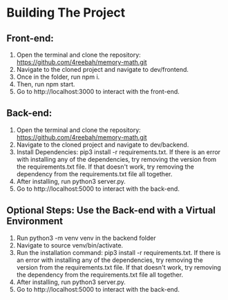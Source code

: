 # Building The Project

## Front-end: 
1. Open the terminal and clone the repository: https://github.com/4reebah/memory-math.git
2. Navigate to the cloned project and navigate to dev/frontend.
3. Once in the folder, run npm i.
4. Then, run npm start.
5. Go to http://localhost:3000 to interact with the front-end.

## Back-end: 
1. Open the terminal and clone the repository: https://github.com/4reebah/memory-math.git
2. Navigate to the cloned project and navigate to dev/backend.
3. Install Dependencies: pip3 install -r requirements.txt. If there is an error with installing any of the dependencies, try removing the version from the requirements.txt file. If that doesn't work, try removing the dependency from the requirements.txt file all together. 
4. After installing, run python3 server.py.
5. Go to http://localhost:5000 to interact with the back-end.

## Optional Steps: Use the Back-end with a Virtual Environment
1. Run python3 -m venv venv in the backend folder
2. Navigate to source venv/bin/activate.
3. Run the installation command: pip3 install -r requirements.txt. If there is an error with installing any of the dependencies, try removing the version from the requirements.txt file. If that doesn't work, try removing the dependency from the requirements.txt file all together.
4. After installing, run python3 server.py.
5. Go to http://localhost:5000 to interact with the back-end.

